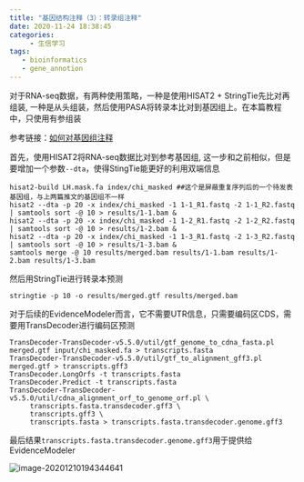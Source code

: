 ```yaml
---
title: "基因结构注释（3）：转录组注释"
date: 2020-11-24 18:38:45
categories:
     - 生信学习
tags:
   - bioinformatics
   - gene_annotion
---
```




对于RNA-seq数据，有两种使用策略，一种是使用HISAT2 + StringTie先比对再组装, 一种是从头组装，然后使用PASA将转录本比对到基因组上。在本篇教程中，只使用有参组装

参考链接：[如何对基因组注释](https://www.jianshu.com/p/931e9821c45a)

首先，使用HISAT2将RNA-seq数据比对到参考基因组, 这一步和之前相似，但是要增加一个参数`--dta`，使得StingTie能更好的利用双端信息

```
hisat2-build LH.mask.fa index/chi_masked ##这个是屏蔽重复序列后的一个待发表基因组，与上两篇推文的基因组不一样
hisat2 --dta -p 20 -x index/chi_masked -1 1-1_R1.fastq -2 1-1_R2.fastq | samtools sort -@ 10 > results/1-1.bam &
hisat2 --dta -p 20 -x index/chi_masked -1 1-2_R1.fastq -2 1-2_R2.fastq | samtools sort -@ 10 > results/1-2.bam &
hisat2 --dta -p 20 -x index/chi_masked -1 1-3_R1.fastq -2 1-3_R2.fastq | samtools sort -@ 10 > results/1-3.bam &
samtools merge -@ 10 results/merged.bam results/1-1.bam results/1-2.bam results/1-3.bam
```

然后用StringTie进行转录本预测

```
stringtie -p 10 -o results/merged.gtf results/merged.bam
```

对于后续的EvidenceModeler而言，它不需要UTR信息，只需要编码区CDS，需要用TransDecoder进行编码区预测

```
TransDecoder-TransDecoder-v5.5.0/util/gtf_genome_to_cdna_fasta.pl merged.gtf input/chi_masked.fa > transcripts.fasta
TransDecoder-TransDecoder-v5.5.0/util/gtf_to_alignment_gff3.pl merged.gtf > transcripts.gff3
TransDecoder.LongOrfs -t transcripts.fasta
TransDecoder.Predict -t transcripts.fasta
TransDecoder-TransDecoder-v5.5.0/util/cdna_alignment_orf_to_genome_orf.pl \
     transcripts.fasta.transdecoder.gff3 \
     transcripts.gff3 \
     transcripts.fasta > transcripts.fasta.transdecoder.genome.gff3
```

最后结果`transcripts.fasta.transdecoder.genome.gff3`用于提供给EvidenceModeler

![image-20201210194344641](/img/posts/2020.11.21/image-20201210194344641.png)
